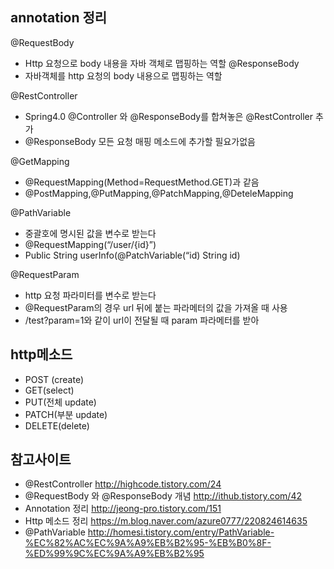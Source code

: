 ## annotation 정리
@RequestBody   
*  Http 요청으로 body 내용을 자바 객체로 맵핑하는 역할
@ResponseBody
*  자바객체를 http 요청의 body 내용으로 맵핑하는 역할

@RestController
* Spring4.0 @Controller 와 @ResponseBody를 합쳐놓은 @RestController 추가
*  @ResponseBody 모든 요청 매핑 메소드에 추가할 필요가없음

@GetMapping
* @RequestMapping(Method=RequestMethod.GET)과 같음
* @PostMapping,@PutMapping,@PatchMapping,@DeteleMapping

@PathVariable
* 중괄호에 명시된 값을 변수로 받는다
* @RequestMapping(“/user/{id}”)
* Public String userInfo(@PatchVariable(“id) String id) 

@RequestParam
*  http 요청 파라미터를 변수로 받는다
* @RequestParam의 경우 url 뒤에 붙는 파라메터의 값을 가져올 때 사용
*  /test?param=1와 같이 url이 전달될 때 param 파라메터를 받아

## http메소드
* POST (create)
* GET(select)
* PUT(전체 update)
* PATCH(부분 update)
* DELETE(delete)



## 참고사이트
* @RestController http://highcode.tistory.com/24
* @RequestBody 와 @ResponseBody 개념 http://ithub.tistory.com/42
* Annotation 정리  http://jeong-pro.tistory.com/151
* Http 메소드 정리 https://m.blog.naver.com/azure0777/220824614635 
* @PathVariable http://homesi.tistory.com/entry/PathVariable-%EC%82%AC%EC%9A%A9%EB%B2%95-%EB%B0%8F-%ED%99%9C%EC%9A%A9%EB%B2%95
